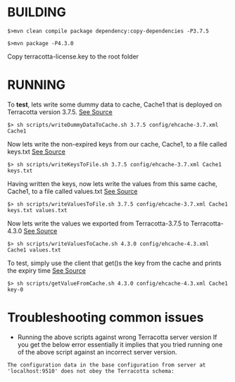 # BUILDING

```
$>mvn clean compile package dependency:copy-dependencies -P3.7.5

$>mvn package -P4.3.0
```
Copy terracotta-license.key to the root folder

# RUNNING 


To **test**,  lets write some dummy data to cache, Cache1 that is deployed on Terracotta version 3.7.5. 
[See Source](./src/main/java/org/terracotta/demo/migration/WriteDummyDataToCache.java)
```
$> sh scripts/writeDummyDataToCache.sh 3.7.5 config/ehcache-3.7.xml Cache1
```


Now lets write the non-expired keys from our cache, Cache1, to a file called keys.txt
[See Source](./src/main/java/org/terracotta/demo/migration/WriteKeysToFile.java)
```
$> sh scripts/writeKeysToFile.sh 3.7.5 config/ehcache-3.7.xml Cache1 keys.txt
```

Having written the keys, now lets write the values from this same cache, Cache1, to a file called values.txt
[See Source](./src/main/java/org/terracotta/demo/migration/WriteValuesToFile.java)
```
$> sh scripts/writeValuesToFile.sh 3.7.5 config/ehcache-3.7.xml Cache1 keys.txt values.txt
```

Now lets write the values we exported from Terracotta-3.7.5  to Terracotta-4.3.0
[See Source](./src/main/java/org/terracotta/demo/migration/WriteValuesToCache.java)
```
$> sh scripts/writeValuesToCache.sh 4.3.0 config/ehcache-4.3.xml Cache1 values.txt
```

To test, simply use the client that get()s the key from the cache and prints the expiry time
[See Source](./src/main/java/org/terracotta/demo/migration/GetValueFromCache.java)
```
$> sh scripts/getValueFromCache.sh 4.3.0 config/ehcache-4.3.xml Cache1 key-0
```

# Troubleshooting common issues

* Running the above scripts against wrong Terracotta server version
If you get the below error essentially it implies that you tried running one of the above script against an incorrect
server version.
```
The configuration data in the base configuration from server at 'localhost:9510' does not obey the Terracotta schema:
```
